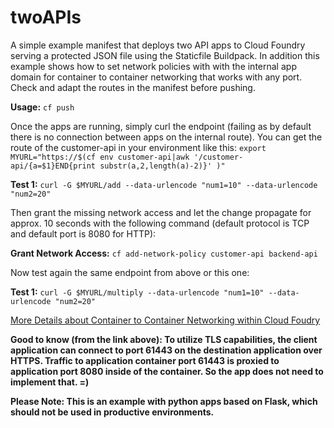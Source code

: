 # twoAPIs

A simple example manifest that deploys two API apps to Cloud Foundry serving a protected JSON file using the Staticfile Buildpack.
In addition this example shows how to set network policies with with the internal app domain for container to container networking that works with any port.
Check and adapt the routes in the manifest before pushing.

**Usage:** `cf push`

Once the apps are running, simply curl the endpoint (failing as by default there is no connection between apps on the internal route). You can get the route of the customer-api in your environment like this: 
`export MYURL="https://$(cf env customer-api|awk '/customer-api/{a=$1}END{print substr(a,2,length(a)-2)}'
)"`

**Test 1:** 
`curl -G $MYURL/add --data-urlencode "num1=10" --data-urlencode "num2=20"`

Then grant the missing network access and let the change propagate for approx. 10 seconds with the following command (default protocol is TCP and default port is 8080 for HTTP):

**Grant Network Access:** 
`cf add-network-policy customer-api backend-api`

Now test again the same endpoint from above or this one:

**Test 1:** 
`curl -G $MYURL/multiply --data-urlencode "num1=10" --data-urlencode "num2=20"`

[More Details about Container to Container Networking within Cloud Foudry](https://docs.cloudfoundry.org/concepts/understand-cf-networking.html)

**Good to know (from the link above): To utilize TLS capabilities, the client application can connect to port 61443 on the destination application over HTTPS. Traffic to application container port 61443 is proxied to application port 8080 inside of the container. So the app does not need to implement that. =)**

**Please Note: This is an example with python apps based on Flask, which should not be used in productive environments.**
